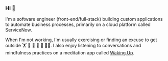 ### Hi 👋

I'm a software engineer (front-end/full-stack) building custom applications to automate business processes, primarily on a cloud platform called ServiceNow.

When I'm not working, I'm usually exercising or finding an excuse to get outside 🏋️ 🏀 🎾 🏃 🥾 🧘‍♂️. I also enjoy listening to conversations and mindfulness practices on a meditation app called [Waking Up](https://www.wakingup.com/).
